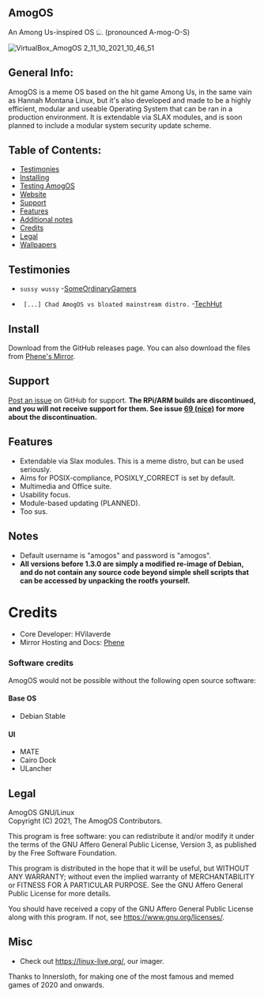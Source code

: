 ## AmogOS
An Among Us-inspired OS ඞ. (pronounced A-mog-O-S)

![VirtualBox_AmogOS 2_11_10_2021_10_46_51](https://user-images.githubusercontent.com/68126718/136875158-9019cfc8-a63f-49f5-8963-674b20757692.png)

## General Info:  

AmogOS is a meme OS based on the hit game Among Us, in the same vain as Hannah Montana Linux, but it's also developed and made to be a highly efficient, modular and useable Operating System that can be ran in a production environment. It is extendable via SLAX modules, and is soon planned to include a modular system security update scheme.

## Table of Contents:
- [Testimonies](#Testimonies)  
- [Installing](#Install) <br>
- [Testing AmogOS](#Testing-AmogOS)  <br>
- [Website](#Website)  
- [Support](#Support)  
- [Features](#Features)  
- [Additional notes](#Notes)  
- [Credits](#Credits)  
- [Legal](#Legal)
- [Wallpapers](https://github.com/jostroOS/AmogOS-Wallpapers)  

## Testimonies

- `sussy wussy` -[SomeOrdinaryGamers](https://www.youtube.com/watch?v=ixLuhDxNktk)
  
- ` [...] Chad AmogOS vs bloated mainstream distro.` -[TechHut](https://www.youtube.com/watch?v=ymYIJYb2hYI)  

## Install
Download from the GitHub releases page. You can also download the files from <a href="https://storage.phene.dev/amogos/">Phene's Mirror</a>.

## Support
[Post an issue](https://github.com/LeenuxDev/AmogOS/issues/new/choose) on GitHub for support. **The RPi/ARM builds are discontinued, and you will not receive support for them. See issue [69 (nice)](https://github.com/LeenuxDev/AmogOS/issues/69) for more about the discontinuation.**

## Features
- Extendable via Slax modules. This is a meme distro, but can be used seriously.
- Aims for POSIX-compliance, POSIXLY_CORRECT is set by default.
- Multimedia and Office suite.
- Usability focus.
- Module-based updating (PLANNED).
- Too sus.

## Notes

- Default username is "amogos" and password is "amogos".
- **All versions before 1.3.0 are simply a modified re-image of Debian, and do not contain any source code beyond simple shell scripts that can be accessed by unpacking the rootfs yourself.**

# Credits
- Core Developer: HVilaverde
- Mirror Hosting and Docs: [Phene](https://phene.dev)

### Software credits
AmogOS would not be possible without the following open source software:

#### Base OS  

- Debian Stable

#### UI  

- MATE
- Cairo Dock
- ULancher

## Legal

AmogOS GNU/Linux  
Copyright (C) 2021, The AmogOS Contributors.

This program is free software: you can redistribute it and/or modify
it under the terms of the GNU Affero General Public License, Version 3,
as published by the Free Software Foundation.

This program is distributed in the hope that it will be useful,
but WITHOUT ANY WARRANTY; without even the implied warranty of
MERCHANTABILITY or FITNESS FOR A PARTICULAR PURPOSE.  See the
GNU Affero General Public License for more details.

You should have received a copy of the GNU Affero General Public License
along with this program.  If not, see <https://www.gnu.org/licenses/>.

## Misc  

- Check out https://linux-live.org/, our imager.  

Thanks to Innersloth, for making one of the most famous and memed games of 2020 and onwards.  
